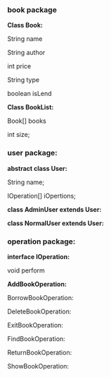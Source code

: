 ### book package

**Class Book:**

String name

String author

int price

String type

boolean isLend

**Class BookList:**

Book[] books

int size;

### user package:

**abstract class User:**

String name;

IOperation[] iOpertions;

**class AdminUser extends User:**

**class NormalUser extends User:**

### operation package:

**interface IOperation:**

void perform

**AddBookOperation:**

BorrowBookOperation:

DeleteBookOperation:

ExitBookOperation:

FindBookOperation:

ReturnBookOperation:

ShowBookOperation:
